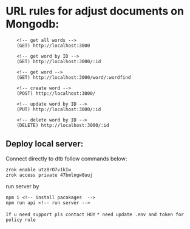 
# URL rules for adjust documents on Mongodb:

```
    <!-- get all words -->
    (GET) http://localhost:3000 

    <!-- get word by ID -->
    (GET) http://localhost:3000/:id

    <!-- get word -->
    (GET) http://localhost:3000/word/:wordfind
    
    <!-- create word -->
    (POST) http://localhost:3000/

    <!-- update word by ID -->
    (PUT) http://localhost:3000/:id

    <!-- delete word by ID -->
    (DELETE) http://localhost:3000/:id
```

## Deploy local server:

Connect directly to dtb follow commands below: 
```
zrok enable utz8rO7v1kIw
zrok access private 47bmlngw8uuj
```

run server by

```
npm i <!-- install pacakages  -->
npm run api <!-- run server -->
```

`If u need support pls contact HUY`
`* need update .env and token for policy rule `
